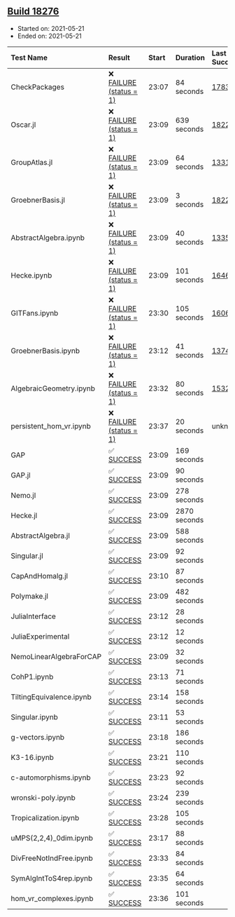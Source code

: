 ## [Build 18276](https://oscarci.mathematik.uni-kl.de/job/oscar/18276/)

* Started on: 2021-05-21
* Ended on: 2021-05-21

| Test Name    | Result | Start | Duration | Last Success | First Failure |
|:-------------|:-------|:------|:---------|:-------------|:--------------|
| CheckPackages | ❌ [FAILURE (status = 1)](https://oscarci.mathematik.uni-kl.de/job/oscar/18276/artifact/logs/build-18276/CheckPackages.log) | 23:07 | 84 seconds | [17832](https://oscarci.mathematik.uni-kl.de/job/oscar/17832/) | [17833](https://oscarci.mathematik.uni-kl.de/job/oscar/17833/) |
| Oscar.jl | ❌ [FAILURE (status = 1)](https://oscarci.mathematik.uni-kl.de/job/oscar/18276/artifact/logs/build-18276/Oscar.jl.log) | 23:09 | 639 seconds | [18228](https://oscarci.mathematik.uni-kl.de/job/oscar/18228/) | [18229](https://oscarci.mathematik.uni-kl.de/job/oscar/18229/) |
| GroupAtlas.jl | ❌ [FAILURE (status = 1)](https://oscarci.mathematik.uni-kl.de/job/oscar/18276/artifact/logs/build-18276/GroupAtlas.jl.log) | 23:09 | 64 seconds | [13311](https://oscarci.mathematik.uni-kl.de/job/oscar/13311/) | [13312](https://oscarci.mathematik.uni-kl.de/job/oscar/13312/) |
| GroebnerBasis.jl | ❌ [FAILURE (status = 1)](https://oscarci.mathematik.uni-kl.de/job/oscar/18276/artifact/logs/build-18276/GroebnerBasis.jl.log) | 23:09 | 3 seconds | [18228](https://oscarci.mathematik.uni-kl.de/job/oscar/18228/) | [18229](https://oscarci.mathematik.uni-kl.de/job/oscar/18229/) |
| AbstractAlgebra.ipynb | ❌ [FAILURE (status = 1)](https://oscarci.mathematik.uni-kl.de/job/oscar/18276/artifact/logs/build-18276/AbstractAlgebra.ipynb.log) | 23:09 | 40 seconds | [13355](https://oscarci.mathematik.uni-kl.de/job/oscar/13355/) | [13356](https://oscarci.mathematik.uni-kl.de/job/oscar/13356/) |
| Hecke.ipynb | ❌ [FAILURE (status = 1)](https://oscarci.mathematik.uni-kl.de/job/oscar/18276/artifact/logs/build-18276/Hecke.ipynb.log) | 23:09 | 101 seconds | [16463](https://oscarci.mathematik.uni-kl.de/job/oscar/16463/) | [16464](https://oscarci.mathematik.uni-kl.de/job/oscar/16464/) |
| GITFans.ipynb | ❌ [FAILURE (status = 1)](https://oscarci.mathematik.uni-kl.de/job/oscar/18276/artifact/logs/build-18276/GITFans.ipynb.log) | 23:30 | 105 seconds | [16068](https://oscarci.mathematik.uni-kl.de/job/oscar/16068/) | [16069](https://oscarci.mathematik.uni-kl.de/job/oscar/16069/) |
| GroebnerBasis.ipynb | ❌ [FAILURE (status = 1)](https://oscarci.mathematik.uni-kl.de/job/oscar/18276/artifact/logs/build-18276/GroebnerBasis.ipynb.log) | 23:12 | 41 seconds | [13748](https://oscarci.mathematik.uni-kl.de/job/oscar/13748/) | [13749](https://oscarci.mathematik.uni-kl.de/job/oscar/13749/) |
| AlgebraicGeometry.ipynb | ❌ [FAILURE (status = 1)](https://oscarci.mathematik.uni-kl.de/job/oscar/18276/artifact/logs/build-18276/AlgebraicGeometry.ipynb.log) | 23:32 | 80 seconds | [15322](https://oscarci.mathematik.uni-kl.de/job/oscar/15322/) | [15323](https://oscarci.mathematik.uni-kl.de/job/oscar/15323/) |
| persistent_hom_vr.ipynb | ❌ [FAILURE (status = 1)](https://oscarci.mathematik.uni-kl.de/job/oscar/18276/artifact/logs/build-18276/persistent_hom_vr.ipynb.log) | 23:37 | 20 seconds | unknown | unknown |
| GAP | ✅ [SUCCESS](https://oscarci.mathematik.uni-kl.de/job/oscar/18276/artifact/logs/build-18276/GAP.log) | 23:09 | 169 seconds |  |  |
| GAP.jl | ✅ [SUCCESS](https://oscarci.mathematik.uni-kl.de/job/oscar/18276/artifact/logs/build-18276/GAP.jl.log) | 23:09 | 90 seconds |  |  |
| Nemo.jl | ✅ [SUCCESS](https://oscarci.mathematik.uni-kl.de/job/oscar/18276/artifact/logs/build-18276/Nemo.jl.log) | 23:09 | 278 seconds |  |  |
| Hecke.jl | ✅ [SUCCESS](https://oscarci.mathematik.uni-kl.de/job/oscar/18276/artifact/logs/build-18276/Hecke.jl.log) | 23:09 | 2870 seconds |  |  |
| AbstractAlgebra.jl | ✅ [SUCCESS](https://oscarci.mathematik.uni-kl.de/job/oscar/18276/artifact/logs/build-18276/AbstractAlgebra.jl.log) | 23:09 | 588 seconds |  |  |
| Singular.jl | ✅ [SUCCESS](https://oscarci.mathematik.uni-kl.de/job/oscar/18276/artifact/logs/build-18276/Singular.jl.log) | 23:09 | 92 seconds |  |  |
| CapAndHomalg.jl | ✅ [SUCCESS](https://oscarci.mathematik.uni-kl.de/job/oscar/18276/artifact/logs/build-18276/CapAndHomalg.jl.log) | 23:10 | 87 seconds |  |  |
| Polymake.jl | ✅ [SUCCESS](https://oscarci.mathematik.uni-kl.de/job/oscar/18276/artifact/logs/build-18276/Polymake.jl.log) | 23:09 | 482 seconds |  |  |
| JuliaInterface | ✅ [SUCCESS](https://oscarci.mathematik.uni-kl.de/job/oscar/18276/artifact/logs/build-18276/JuliaInterface.log) | 23:12 | 28 seconds |  |  |
| JuliaExperimental | ✅ [SUCCESS](https://oscarci.mathematik.uni-kl.de/job/oscar/18276/artifact/logs/build-18276/JuliaExperimental.log) | 23:12 | 12 seconds |  |  |
| NemoLinearAlgebraForCAP | ✅ [SUCCESS](https://oscarci.mathematik.uni-kl.de/job/oscar/18276/artifact/logs/build-18276/NemoLinearAlgebraForCAP.log) | 23:09 | 32 seconds |  |  |
| CohP1.ipynb | ✅ [SUCCESS](https://oscarci.mathematik.uni-kl.de/job/oscar/18276/artifact/logs/build-18276/CohP1.ipynb.log) | 23:13 | 71 seconds |  |  |
| TiltingEquivalence.ipynb | ✅ [SUCCESS](https://oscarci.mathematik.uni-kl.de/job/oscar/18276/artifact/logs/build-18276/TiltingEquivalence.ipynb.log) | 23:14 | 158 seconds |  |  |
| Singular.ipynb | ✅ [SUCCESS](https://oscarci.mathematik.uni-kl.de/job/oscar/18276/artifact/logs/build-18276/Singular.ipynb.log) | 23:11 | 53 seconds |  |  |
| g-vectors.ipynb | ✅ [SUCCESS](https://oscarci.mathematik.uni-kl.de/job/oscar/18276/artifact/logs/build-18276/g-vectors.ipynb.log) | 23:18 | 186 seconds |  |  |
| K3-16.ipynb | ✅ [SUCCESS](https://oscarci.mathematik.uni-kl.de/job/oscar/18276/artifact/logs/build-18276/K3-16.ipynb.log) | 23:21 | 110 seconds |  |  |
| c-automorphisms.ipynb | ✅ [SUCCESS](https://oscarci.mathematik.uni-kl.de/job/oscar/18276/artifact/logs/build-18276/c-automorphisms.ipynb.log) | 23:23 | 92 seconds |  |  |
| wronski-poly.ipynb | ✅ [SUCCESS](https://oscarci.mathematik.uni-kl.de/job/oscar/18276/artifact/logs/build-18276/wronski-poly.ipynb.log) | 23:24 | 239 seconds |  |  |
| Tropicalization.ipynb | ✅ [SUCCESS](https://oscarci.mathematik.uni-kl.de/job/oscar/18276/artifact/logs/build-18276/Tropicalization.ipynb.log) | 23:28 | 105 seconds |  |  |
| uMPS(2,2,4)_0dim.ipynb | ✅ [SUCCESS](https://oscarci.mathematik.uni-kl.de/job/oscar/18276/artifact/logs/build-18276/uMPS-2-2-4-_0dim.ipynb.log) | 23:17 | 88 seconds |  |  |
| DivFreeNotIndFree.ipynb | ✅ [SUCCESS](https://oscarci.mathematik.uni-kl.de/job/oscar/18276/artifact/logs/build-18276/DivFreeNotIndFree.ipynb.log) | 23:33 | 84 seconds |  |  |
| SymAlgIntToS4rep.ipynb | ✅ [SUCCESS](https://oscarci.mathematik.uni-kl.de/job/oscar/18276/artifact/logs/build-18276/SymAlgIntToS4rep.ipynb.log) | 23:35 | 64 seconds |  |  |
| hom_vr_complexes.ipynb | ✅ [SUCCESS](https://oscarci.mathematik.uni-kl.de/job/oscar/18276/artifact/logs/build-18276/hom_vr_complexes.ipynb.log) | 23:36 | 101 seconds |  |  |
